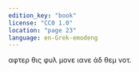 ```yaml
---
edition_key: "book"
license: "CC0 1.0"
location: "page 23"
language: en-Grek-emodeng
---
```

αφτερ θις φυλ
μονε ιανε ἁδ θεμ νοτ.
